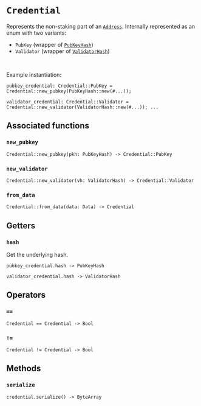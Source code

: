 # `Credential`

Represents the non-staking part of an [`Address`](./address.md). Internally represented as an enum with two variants: 
  * `PubKey` (wrapper of [`PubKeyHash`](./pubkeyhash.md)) 
  * `Validator` (wrapper of [`ValidatorHash`](./validatorhash.md))

<br/>

Example instantiation:
```helios
pubkey_credential: Credential::PubKey = Credential::new_pubkey(PubKeyHash::new(#...));

validator_credential: Credential::Validator = Credential::new_validator(ValidatorHash::new(#...)); ...
```

## Associated functions

### `new_pubkey`

```helios
Credential::new_pubkey(pkh: PubKeyHash) -> Credential::PubKey
```

### `new_validator`

```helios
Credential::new_validator(vh: ValidatorHash) -> Credential::Validator
```

### `from_data`

```helios
Credential::from_data(data: Data) -> Credential
```

## Getters

### `hash`

Get the underlying hash.

```helios
pubkey_credential.hash -> PubKeyHash

validator_credential.hash -> ValidatorHash
```

## Operators

### `==`

```helios
Credential == Credential -> Bool
```

### `!=`

```helios
Credential != Credential -> Bool
```

## Methods

### `serialize`

```helios
credential.serialize() -> ByteArray
```
